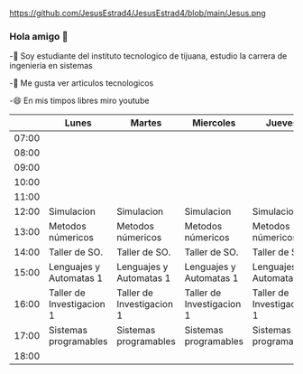 
https://github.com/JesusEstrad4/JesusEstrad4/blob/main/Jesus.png

### Hola amigo 👋

 -🔭 Soy estudiante del instituto tecnologico de tijuana, estudio la carrera de ingenieria en sistemas
 
 -🤔 Me gusta ver articulos tecnologicos
 
 -😄 En mis timpos libres miro youtube
 
 
 
 
 
 
 
 
 
 


|       | Lunes                     | Martes                    | Miercoles                 | Jueves                    | Viernes                   |
|-------|---------------------------|---------------------------|---------------------------|---------------------------|---------------------------|
| 07:00 |                           |                           |                           |                           |                           |
| 08:00 |                           |                           |                           |                           |                           |
| 09:00 |                           |                           |                           |                           |                           |
| 10:00 |                           |                           |                           |                           |                           |
| 11:00 |                           |                           |                           |                           |                           |
| 12:00 | Simulacion                | Simulacion                | Simulacion                | Simulacion                | Simulacion                |
| 13:00 | Metodos númericos         | Metodos númericos         | Metodos númericos         | Metodos númericos         | Metodos númericos         |
| 14:00 | Taller de SO.             | Taller de SO.             | Taller de SO.             | Taller de SO.             | Taller de SO.             |
| 15:00 | Lenguajes y Automatas 1   | Lenguajes y Automatas 1   | Lenguajes y Automatas 1   | Lenguajes y Automatas 1   | Lenguajes y Automatas     |
| 16:00 | Taller de Investigacion 1 | Taller de Investigacion 1 | Taller de Investigacion 1 | Taller de Investigacion 1 | Taller de Investigacion 1 |
| 17:00 | Sistemas programables     | Sistemas programables     | Sistemas programables     | Sistemas programables     | Sistemas programables     |
| 18:00 |                           |                           |                           |                           |                           |
